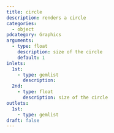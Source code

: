 ```yaml
---
title: circle
description: renders a circle
categories:
  - object
pdcategory: Graphics
arguments:
  - type: float
    description: size of the circle
    default: 1
inlets:
  1st:
    - type: gemlist
      description:
  2nd:
    - type: float
      description: size of the circle
outlets:
  1st:
    - type: gemlist
draft: false
---
```

